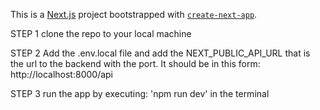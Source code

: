 This is a [Next.js](https://nextjs.org/) project bootstrapped with [`create-next-app`](https://github.com/vercel/next.js/tree/canary/packages/create-next-app).

STEP 1
clone the repo to your local machine

STEP 2
Add the .env.local file and add the NEXT_PUBLIC_API_URL that is the url to the backend with the port.
It should be in this form: http://localhost:8000/api

STEP 3
run the app by executing:
'npm run dev' in the terminal
